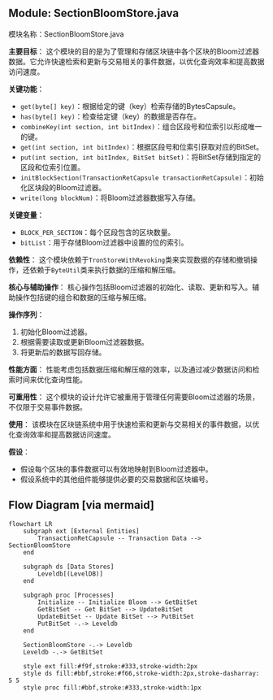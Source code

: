 ## Module: SectionBloomStore.java
模块名称：SectionBloomStore.java

**主要目标**：
这个模块的目的是为了管理和存储区块链中各个区块的Bloom过滤器数据。它允许快速检索和更新与交易相关的事件数据，以优化查询效率和提高数据访问速度。

**关键功能**：
- `get(byte[] key)`：根据给定的键（key）检索存储的BytesCapsule。
- `has(byte[] key)`：检查给定键（key）的数据是否存在。
- `combineKey(int section, int bitIndex)`：组合区段号和位索引以形成唯一的键。
- `get(int section, int bitIndex)`：根据区段号和位索引获取对应的BitSet。
- `put(int section, int bitIndex, BitSet bitSet)`：将BitSet存储到指定的区段和位索引位置。
- `initBlockSection(TransactionRetCapsule transactionRetCapsule)`：初始化区块段的Bloom过滤器。
- `write(long blockNum)`：将Bloom过滤器数据写入存储。

**关键变量**：
- `BLOCK_PER_SECTION`：每个区段包含的区块数量。
- `bitList`：用于存储Bloom过滤器中设置的位的索引。

**依赖性**：
这个模块依赖于`TronStoreWithRevoking`类来实现数据的存储和撤销操作，还依赖于`ByteUtil`类来执行数据的压缩和解压缩。

**核心与辅助操作**：
核心操作包括Bloom过滤器的初始化、读取、更新和写入。辅助操作包括键的组合和数据的压缩与解压缩。

**操作序列**：
1. 初始化Bloom过滤器。
2. 根据需要读取或更新Bloom过滤器数据。
3. 将更新后的数据写回存储。

**性能方面**：
性能考虑包括数据压缩和解压缩的效率，以及通过减少数据访问和检索时间来优化查询性能。

**可重用性**：
这个模块的设计允许它被重用于管理任何需要Bloom过滤器的场景，不仅限于交易事件数据。

**使用**：
该模块在区块链系统中用于快速检索和更新与交易相关的事件数据，以优化查询效率和提高数据访问速度。

**假设**：
- 假设每个区块的事件数据可以有效地映射到Bloom过滤器中。
- 假设系统中的其他组件能够提供必要的交易数据和区块编号。
## Flow Diagram [via mermaid]
```mermaid
flowchart LR
    subgraph ext [External Entities]
        TransactionRetCapsule -- Transaction Data --> SectionBloomStore
    end

    subgraph ds [Data Stores]
        Leveldb[(LevelDB)]
    end

    subgraph proc [Processes]
        Initialize -- Initialize Bloom --> GetBitSet
        GetBitSet -- Get BitSet --> UpdateBitSet
        UpdateBitSet -- Update BitSet --> PutBitSet
        PutBitSet -.-> Leveldb
    end

    SectionBloomStore -.-> Leveldb
    Leveldb -.-> GetBitSet

    style ext fill:#f9f,stroke:#333,stroke-width:2px
    style ds fill:#bbf,stroke:#f66,stroke-width:2px,stroke-dasharray: 5 5
    style proc fill:#bbf,stroke:#333,stroke-width:1px
```

